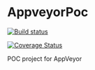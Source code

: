 # AppveyorPoc
[![Build status](https://ci.appveyor.com/api/projects/status/1jhdoyx50ak8nl5w?svg=true)](https://ci.appveyor.com/project/Thomas-Coville/appveyorpoc)

[![Coverage Status](https://coveralls.io/repos/github/Thomas-Coville/AppveyorPoc/badge.svg?branch=master)](https://coveralls.io/github/Thomas-Coville/AppveyorPoc?branch=master)

POC project for AppVeyor
